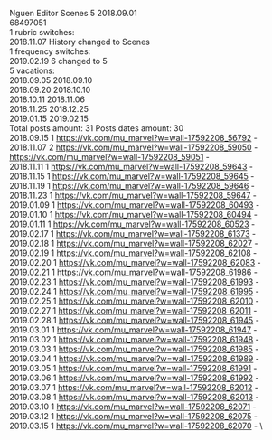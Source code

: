 Nguen	Editor Scenes 5 2018.09.01\
68497051\
1 rubric switches:\
2018.11.07 History changed to Scenes \
1 frequency switches:\
2019.02.19 6 changed to 5 \
5 vacations:\
2018.09.05 2018.09.10 \
2018.09.20 2018.10.10 \
2018.10.11 2018.11.06 \
2018.11.25 2018.12.25 \
2019.01.15 2019.02.15 \
Total posts amount: 31	Posts dates amount: 30\
2018.09.15 1 https://vk.com/mu_marvel?w=wall-17592208_56792 - \
2018.11.07 2 https://vk.com/mu_marvel?w=wall-17592208_59050 - https://vk.com/mu_marvel?w=wall-17592208_59051 - \
2018.11.11 1 https://vk.com/mu_marvel?w=wall-17592208_59643 - \
2018.11.15 1 https://vk.com/mu_marvel?w=wall-17592208_59645 - \
2018.11.19 1 https://vk.com/mu_marvel?w=wall-17592208_59646 - \
2018.11.23 1 https://vk.com/mu_marvel?w=wall-17592208_59647 - \
2019.01.09 1 https://vk.com/mu_marvel?w=wall-17592208_60493 - \
2019.01.10 1 https://vk.com/mu_marvel?w=wall-17592208_60494 - \
2019.01.11 1 https://vk.com/mu_marvel?w=wall-17592208_60523 - \
2019.02.17 1 https://vk.com/mu_marvel?w=wall-17592208_61373 - \
2019.02.18 1 https://vk.com/mu_marvel?w=wall-17592208_62027 - \
2019.02.19 1 https://vk.com/mu_marvel?w=wall-17592208_62108 - \
2019.02.20 1 https://vk.com/mu_marvel?w=wall-17592208_62083 - \
2019.02.21 1 https://vk.com/mu_marvel?w=wall-17592208_61986 - \
2019.02.23 1 https://vk.com/mu_marvel?w=wall-17592208_61993 - \
2019.02.24 1 https://vk.com/mu_marvel?w=wall-17592208_61995 - \
2019.02.25 1 https://vk.com/mu_marvel?w=wall-17592208_62010 - \
2019.02.27 1 https://vk.com/mu_marvel?w=wall-17592208_62011 - \
2019.02.28 1 https://vk.com/mu_marvel?w=wall-17592208_61945 - \
2019.03.01 1 https://vk.com/mu_marvel?w=wall-17592208_61947 - \
2019.03.02 1 https://vk.com/mu_marvel?w=wall-17592208_61948 - \
2019.03.03 1 https://vk.com/mu_marvel?w=wall-17592208_61985 - \
2019.03.04 1 https://vk.com/mu_marvel?w=wall-17592208_61989 - \
2019.03.05 1 https://vk.com/mu_marvel?w=wall-17592208_61991 - \
2019.03.06 1 https://vk.com/mu_marvel?w=wall-17592208_61992 - \
2019.03.07 1 https://vk.com/mu_marvel?w=wall-17592208_62012 - \
2019.03.08 1 https://vk.com/mu_marvel?w=wall-17592208_62013 - \
2019.03.10 1 https://vk.com/mu_marvel?w=wall-17592208_62071 - \
2019.03.12 1 https://vk.com/mu_marvel?w=wall-17592208_62075 - \
2019.03.15 1 https://vk.com/mu_marvel?w=wall-17592208_62070 - \
